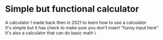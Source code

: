 # Simple but functional calculator
A calculator I made back then in 2021 to learn how to use a calculator \
It's simple but it has check to make sure you don't insert "funny input here" \
It's also a calculator that can do basic math \


